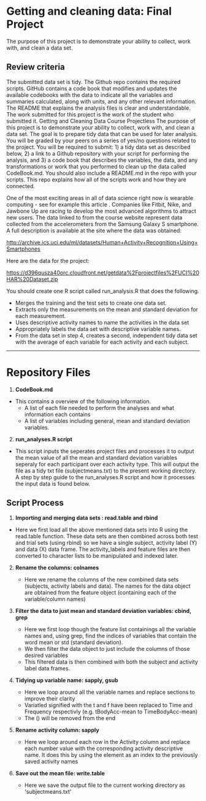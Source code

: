 # Getting and cleaning data: Final Project
The purpose of this project is to demonstrate your ability to collect, work with, and clean a data set.

## Review criteria
The submitted data set is tidy.
The Github repo contains the required scripts.
GitHub contains a code book that modifies and updates the available codebooks with the data to indicate all the variables and summaries calculated, along with units, and any other relevant information.
The README that explains the analysis files is clear and understandable.
The work submitted for this project is the work of the student who submitted it.
Getting and Cleaning Data Course Projectless 
The purpose of this project is to demonstrate your ability to collect, work with, and clean a data set. The goal is to prepare tidy data that can be used for later analysis. You will be graded by your peers on a series of yes/no questions related to the project. You will be required to submit: 1) a tidy data set as described below, 2) a link to a Github repository with your script for performing the analysis, and 3) a code book that describes the variables, the data, and any transformations or work that you performed to clean up the data called CodeBook.md. You should also include a README.md in the repo with your scripts. This repo explains how all of the scripts work and how they are connected.

One of the most exciting areas in all of data science right now is wearable computing - see for example this article . Companies like Fitbit, Nike, and Jawbone Up are racing to develop the most advanced algorithms to attract new users. The data linked to from the course website represent data collected from the accelerometers from the Samsung Galaxy S smartphone. A full description is available at the site where the data was obtained:

http://archive.ics.uci.edu/ml/datasets/Human+Activity+Recognition+Using+Smartphones

Here are the data for the project:

https://d396qusza40orc.cloudfront.net/getdata%2Fprojectfiles%2FUCI%20HAR%20Dataset.zip

You should create one R script called run_analysis.R that does the following.

* Merges the training and the test sets to create one data set.
* Extracts only the measurements on the mean and standard deviation for each measurement.
* Uses descriptive activity names to name the activities in the data set
* Appropriately labels the data set with descriptive variable names.
* From the data set in step 4, creates a second, independent tidy data set with the average of each variable for each activity and each subject.

------------------------------------------------------------
# Repository Files

1. **CodeBook.md**
  * This contains a overview of the following information.
      * A list of each file needed to perform the analyses and what information each contains
      * A list of variables including general, mean and standard deviation variables.
      
2. **run_analyses.R script**
  * This script inputs the seperates project files and processes it to output the mean value of all the mean and standard deviation variables seperaly for each participant over each activity type. This will output the file as a tidy txt file (subjectmeans.txt) to the present working directory. A step by step guide to the run_analyses.R script and how it processes the input data is found below.



## Script Process

1.  **Importing and merging data sets :  read.table and rbind**
   * Here we first load all the above mentioned data sets into R using the read.table function. These data sets are then combined across both test and trial sets (using rbind) so we have a single subject, activity label (Y) and data (X) data frame. The activity_labels and feature files are then converted to character lists to be manipulated and indexed later.
   
2. **Rename the columns: colnames**
   * Here we rename the columns of the new combined data sets (subjects, activity labels and data). The names for the data object are obtained from the feature object (containing each of the variable/column names)
   
3. **Filter the data to just mean and standard deviation variables: cbind, grep**
   * Here we first loop though the feature list containings all the variable names and, using grep, find the indices of variables that contain the word mean or std (standard deviation).
   * We then filter the data object to just include the columns of those desired variables
   * This filtered data is then combined with both the subject and activity label data frames.

4. **Tidying up variable name: sapply, gsub**
   * Here we loop around all the variable names and replace sections to improve their clarity
   * Variatled signified with the t and f have been replaced to Time and Frequency respectivly (e.g. tBodyAcc-mean to TimeBodyAcc-mean)
   * The () will be removed from the end


5. **Rename activity column: sapply**
   * Here we loop around each row in the Activity column and replace each number value with the corresponding activity descriptive name. It does this by using the element as an index to the previously saved activity names
 
6. **Save out the mean file: write.table**
   * Here we save the output file to the current working directory as 'subjectmeans.txt'

